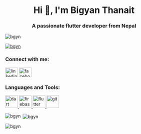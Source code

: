 <h1 align="center">Hi 👋, I'm Bigyan Thanait</h1>
<h3 align="center">A passionate flutter developer from Nepal</h3>

<p align="left"> <img src="https://komarev.com/ghpvc/?username=bgyn&label=Profile%20views&color=0e75b6&style=flat" alt="bgyn" /> </p>

<p align="left"> <a href="https://github.com/ryo-ma/github-profile-trophy"><img src="https://github-profile-trophy.vercel.app/?username=bgyn" alt="bgyn" /></a> </p>

<h3 align="left">Connect with me:</h3>
<p align="left">
<a href="https://linkedin.com/in/linkedin.com/in/bigyanthanait/" target="blank"><img align="center" src="https://raw.githubusercontent.com/rahuldkjain/github-profile-readme-generator/master/src/images/icons/Social/linked-in-alt.svg" alt="linkedin.com/in/bigyanthanait/" height="30" width="40" /></a>
<a href="https://fb.com/facebook.com/bigyan.thanait/" target="blank"><img align="center" src="https://raw.githubusercontent.com/rahuldkjain/github-profile-readme-generator/master/src/images/icons/Social/facebook.svg" alt="facebook.com/bigyan.thanait/" height="30" width="40" /></a>
</p>

<h3 align="left">Languages and Tools:</h3>
<p align="left"> <a href="https://dart.dev" target="_blank" rel="noreferrer"> <img src="https://www.vectorlogo.zone/logos/dartlang/dartlang-icon.svg" alt="dart" width="40" height="40"/> </a> <a href="https://firebase.google.com/" target="_blank" rel="noreferrer"> <img src="https://www.vectorlogo.zone/logos/firebase/firebase-icon.svg" alt="firebase" width="40" height="40"/> </a> <a href="https://flutter.dev" target="_blank" rel="noreferrer"> <img src="https://www.vectorlogo.zone/logos/flutterio/flutterio-icon.svg" alt="flutter" width="40" height="40"/> </a> <a href="https://git-scm.com/" target="_blank" rel="noreferrer"> <img src="https://www.vectorlogo.zone/logos/git-scm/git-scm-icon.svg" alt="git" width="40" height="40"/> </a> </p>

<p><img align="left" src="https://github-readme-stats.vercel.app/api/top-langs?username=bgyn&show_icons=true&locale=en&layout=compact" alt="bgyn" /></p>

<p>&nbsp;<img align="center" src="https://github-readme-stats.vercel.app/api?username=bgyn&show_icons=true&locale=en" alt="bgyn" /></p>

<p><img align="center" src="https://github-readme-streak-stats.herokuapp.com/?user=bgyn&" alt="bgyn" /></p>
